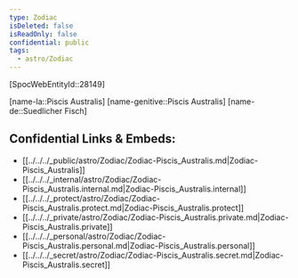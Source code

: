 ```yaml
---
type: Zodiac
isDeleted: false
isReadOnly: false
confidential: public
tags:
  - astro/Zodiac
---
```


[SpocWebEntityId::28149]



[name-la::Piscis Australis]
[name-genitive::Piscis Australis]
[name-de::Suedlicher Fisch]


## Confidential Links & Embeds: 
- [[../../../_public/astro/Zodiac/Zodiac-Piscis_Australis.md|Zodiac-Piscis_Australis]] 
- [[../../../_internal/astro/Zodiac/Zodiac-Piscis_Australis.internal.md|Zodiac-Piscis_Australis.internal]] 
- [[../../../_protect/astro/Zodiac/Zodiac-Piscis_Australis.protect.md|Zodiac-Piscis_Australis.protect]] 
- [[../../../_private/astro/Zodiac/Zodiac-Piscis_Australis.private.md|Zodiac-Piscis_Australis.private]] 
- [[../../../_personal/astro/Zodiac/Zodiac-Piscis_Australis.personal.md|Zodiac-Piscis_Australis.personal]] 
- [[../../../_secret/astro/Zodiac/Zodiac-Piscis_Australis.secret.md|Zodiac-Piscis_Australis.secret]] 
